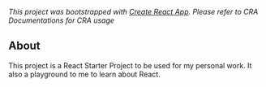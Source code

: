 <!-- TODO: Change it to guide the use of this starter pack. -->
*This project was bootstrapped with [Create React App](https://github.com/facebook/create-react-app). Please refer to CRA Documentations for CRA usage*

## About

This project is a React Starter Project to be used for my personal work. It also a playground to me to learn about React.
